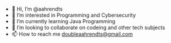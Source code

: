 - 👋 Hi, I’m @aahrendts
- 👀 I’m interested in Programming and Cybersecurity
- 🌱 I’m currently learning Java Programming
- 💞️ I’m looking to collaborate on codeing and other tech subjects
- 📫 How to reach me doubleaahrendts@gmail.com

<!---
aahrendts/aahrendts is a ✨ special ✨ repository because its `README.md` (this file) appears on your GitHub profile.
You can click the Preview link to take a look at your changes.
--->
